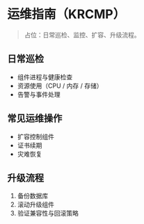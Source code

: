 # 运维指南（KRCMP）

> 占位：日常巡检、监控、扩容、升级流程。

## 日常巡检
- 组件进程与健康检查
- 资源使用（CPU / 内存 / 存储）
- 告警与事件处理

## 常见运维操作
- 扩容控制组件
- 证书续期
- 灾难恢复

## 升级流程
1. 备份数据库
2. 滚动升级组件
3. 验证兼容性与回滚策略
